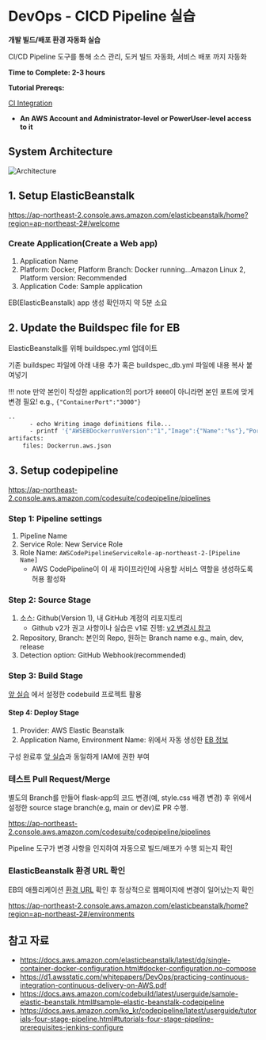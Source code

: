 # DevOps - CICD Pipeline 실습

**개발 빌드/배포 환경 자동화 실습**

CI/CD Pipeline 도구를 통해 소스 관리, 도커 빌드 자동화, 서비스 배포 까지 자동화

**Time to Complete: 2-3 hours**

**Tutorial Prereqs:**

[CI Integration](../github-aws-codebuild-dockerhub/README.md)

* **An AWS Account and Administrator-level or PowerUser-level access to it**

## System Architecture
![Architecture](./images/system_architecutre.png)

## 1. Setup ElasticBeanstalk

https://ap-northeast-2.console.aws.amazon.com/elasticbeanstalk/home?region=ap-northeast-2#/welcome

### Create Application(Create a Web app)

1. Application Name
2. Platform: Docker, Platform Branch: Docker running...Amazon Linux 2, Platform version: Recommended
3. Application Code: Sample application

EB(ElasticBeanstalk) app 생성 확인까지 약 5분 소요

## 2. Update the Buildspec file for EB

ElasticBeanstalk를 위해 buildspec.yml 업데이트

기존 buildspec 파일에 아래 내용 추가 혹은 buildspec_db.yml 파일에 내용 복사 붙여넣기

!!! note
   만약 본인이 작성한 application의 port가 `8000`이 아니라면 본인 포트에 맞게 변경 필요!
   e.g., `{"ContainerPort":"3000"}`
```bash
..
      - echo Writing image definitions file...
      - printf '{"AWSEBDockerrunVersion":"1","Image":{"Name":"%s"},"Ports":[{"ContainerPort":"8000"}]}' $IMAGE_REPO_NAME:$TAG_VERSION > Dockerrun.aws.json
artifacts:
    files: Dockerrun.aws.json
```

## 3. Setup codepipeline

https://ap-northeast-2.console.aws.amazon.com/codesuite/codepipeline/pipelines

### Step 1: Pipeline settings
1. Pipeline Name
2. Service Role: New Service Role
3. Role Name: `AWSCodePipelineServiceRole-ap-northeast-2-[Pipeline Name]`
   - AWS CodePipeline이 이 새 파이프라인에 사용할 서비스 역할을 생성하도록 허용 활성화
  
### Step 2: Source Stage
1. 소스: Github(Version 1), 내 GitHub 계정의 리포지토리
   - Github v2가 권고 사항이나 실습은 v1로 진행: [v2 변경시 참고](https://docs.aws.amazon.com/ko_kr/codepipeline/latest/userguide/update-github-action-connections.html)
2. Repository, Branch: 본인의 Repo, 원하는 Branch name e.g., main, dev, release
3. Detection option: GitHub Webhook(recommended)

### Step 3: Build Stage

[앞 실습](../github-aws-codebuild-dockerhub/README.md#setup-the-codebuild)
에서 설정한 codebuild 프로젝트 활용

#### Step 4: Deploy Stage
1. Provider: AWS Elastic Beanstalk
2. Application Name, Environment Name: 위에서 자동 생성한 [EB 정보](#create-applicationcreate-a-web-app)

구성 완료후 [앞 실습](../github-aws-codebuild-dockerhub/README.md#add-permission-in-iam-role)과 동일하게 IAM에 권한 부여

### 테스트 Pull Request/Merge 

별도의 Branch를 만들어 flask-app의 코드 변경(예, style.css 배경 변경) 후 위에서 설정한 source stage branch(e.g, main or dev)로 PR 수행.

https://ap-northeast-2.console.aws.amazon.com/codesuite/codepipeline/pipelines

Pipeline 도구가 변경 사항을 인지하여 자동으로 빌드/배포가 수행 되는지 확인

### ElasticBeanstalk 환경 URL 확인 

EB의 애플리케이션 [환경 URL](#create-applicationcreate-a-web-app) 확인 후 정상적으로 웹페이지에 변경이 일어났는지 확인

https://ap-northeast-2.console.aws.amazon.com/elasticbeanstalk/home?region=ap-northeast-2#/environments


## 참고 자료

- https://docs.aws.amazon.com/elasticbeanstalk/latest/dg/single-container-docker-configuration.html#docker-configuration.no-compose
- https://d1.awsstatic.com/whitepapers/DevOps/practicing-continuous-integration-continuous-delivery-on-AWS.pdf
- https://docs.aws.amazon.com/codebuild/latest/userguide/sample-elastic-beanstalk.html#sample-elastic-beanstalk-codepipeline
- https://docs.aws.amazon.com/ko_kr/codepipeline/latest/userguide/tutorials-four-stage-pipeline.html#tutorials-four-stage-pipeline-prerequisites-jenkins-configure